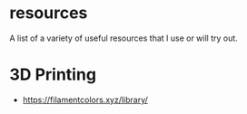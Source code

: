 # resources
A list of a variety of useful resources that I use or will try out.

# 3D Printing
- https://filamentcolors.xyz/library/

